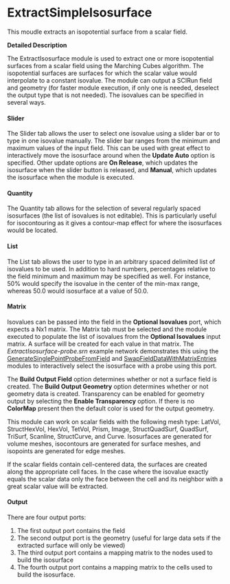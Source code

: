 # ExtractSimpleIsosurface

This moudle extracts an isopotential surface from a scalar field.

**Detailed Description**

The ExtractIsosurface module is used to extract one or more isopotential surfaces from a scalar field using the Marching Cubes algorithm. The isopotential surfaces are surfaces for which the scalar value would interpolate to a constant isovalue. The module can output a SCIRun field and geometry (for faster module execution, if only one is needed, deselect the output type that is not needed). The isovalues can be specified in several ways.

#### Slider

The Slider tab allows the user to select one isovalue using a slider bar or to type in one isovalue manually. The slider bar ranges from the minimum and maximum values of the input field. This can be used with great effect to interactively move the isosurface around when the **Update Auto** option is specified. Other update options are **On Release**, which updates the isosurface when the slider button is released, and **Manual**, which updates the isosurface when the module is executed.

#### Quantity

The Quantity tab allows for the selection of several regularly spaced isosurfaces (the list of isovalues is not editable). This is particularly useful for isocontouring as it gives a contour-map effect for where the isosurfaces would be located.

#### List

The List tab allows the user to type in an arbitrary spaced delimited list of isovalues to be used. In addition to hard numbers, percentages relative to the field minimum and maximum may be specified as well. For instance, 50% would specify the isovalue in the center of the min-max range, whereas 50.0 would isosurface at a value of 50.0.

#### Matrix

Isovalues can be passed into the field in the **Optional Isovalues** port, which expects a Nx1 matrix. The Matrix tab must be selected and the module executed to populate the list of isovalues from the **Optional Isovalues** input matrix. A surface will be created for each value in that matrix. The *ExtractIsosurface-probe.srn* example network demonstrates this using the [GenerateSinglePointProbeFromField](GenerateSinglePointProbeFromField.md) and [SwapFieldDataWithMatrixEntries](../ChangeFieldData/SwapFieldDataWithMatrixEntries.md) modules to interactively select the isosurface with a probe using this port.


The **Build Output Field** option determines whether or not a surface field is created. The **Build Output Geometry** option determines whether or not geometry data is created. Transparency can be enabled for geometry output by selecting the **Enable Transparency** option. If there is no **ColorMap** present then the default color is used for the output geometry.


This module can work on scalar fields with the following mesh type: LatVol, StructHexVol, HexVol, TetVol, Prism, Image, StructQuadSurf, QuadSurf, TriSurf, Scanline, StructCurve, and Curve. Isosurfaces are generated for volume meshes, isocontours are generated for surface meshes, and isopoints are generated for edge meshes.

If the scalar fields contain cell-centered data, the surfaces are created along the appropriate cell faces. In the case where the isovalue exactly equals the scalar data only the face between the cell and its neighbor with a great scalar value will be extracted.

#### Output

There are four output ports:

  1. The first output port contains the field
  2. The second output port is the geometry (useful for large data sets if the extracted surface will only be viewed)
  3. The third output port contains a mapping matrix to the nodes used to build the isosurface
  4. The fourth output port contains a mapping matrix to the cells used to build the isosurface.

